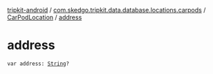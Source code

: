 [tripkit-android](../../index.md) / [com.skedgo.tripkit.data.database.locations.carpods](../index.md) / [CarPodLocation](index.md) / [address](./address.md)

# address

`var address: `[`String`](https://kotlinlang.org/api/latest/jvm/stdlib/kotlin/-string/index.html)`?`